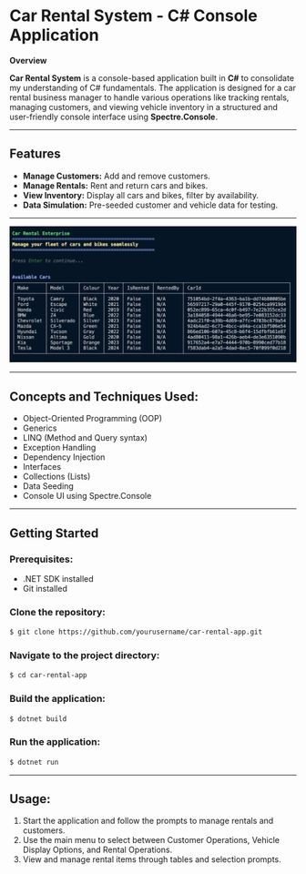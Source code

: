# Car Rental System - C# Console Application

**Overview**

**Car Rental System** is a console-based application built in **C#** to consolidate my understanding of C# fundamentals. The application is designed for a car rental business manager to handle various operations like tracking rentals, managing customers, and viewing vehicle inventory in a structured and user-friendly console interface using **Spectre.Console**.

---

## **Features**

- **Manage Customers:** Add and remove customers.
- **Manage Rentals:** Rent and return cars and bikes.
- **View Inventory:** Display all cars and bikes, filter by availability.
- **Data Simulation:** Pre-seeded customer and vehicle data for testing.

---

![example car display](./assets/exampleCarDisplay.png)

---

## **Concepts and Techniques Used:**

- Object-Oriented Programming (OOP)
- Generics
- LINQ (Method and Query syntax)
- Exception Handling
- Dependency Injection
- Interfaces
- Collections (Lists)
- Data Seeding
- Console UI using Spectre.Console

---

## **Getting Started**

### **Prerequisites:**

- .NET SDK installed
- Git installed

### **Clone the repository:**

```bash
$ git clone https://github.com/yourusername/car-rental-app.git
```

### **Navigate to the project directory:**

```bash
$ cd car-rental-app
```

### **Build the application:**

```bash
$ dotnet build
```

### **Run the application:**

```bash
$ dotnet run
```

---

## **Usage:**

1. Start the application and follow the prompts to manage rentals and customers.
2. Use the main menu to select between Customer Operations, Vehicle Display Options, and Rental Operations.
3. View and manage rental items through tables and selection prompts.
